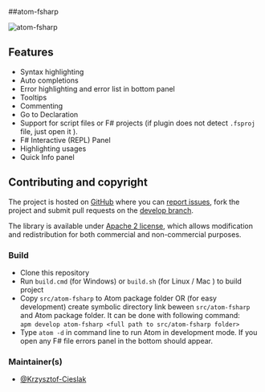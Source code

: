 ##atom-fsharp

![atom-fsharp](https://raw.githubusercontent.com/fsprojects/FSharp.Atom/develop/gifs/ErrorPanel.png)

## Features

- Syntax highlighting
- Auto completions
- Error highlighting and error list in bottom panel
- Tooltips
- Commenting
- Go to Declaration
- Support for script files or F# projects (if plugin does not detect `.fsproj` file, just open it ).
- F# Interactive (REPL) Panel
- Highlighting usages
- Quick Info panel  

## Contributing and copyright

The project is hosted on [GitHub](https://github.com/fsprojects/FSharp.Atom) where you can [report issues](https://github.com/fsprojects/FSharp.Atom/issues), fork
the project and submit pull requests on the [develop branch](https://github.com/fsprojects/FSharp.Atom/tree/develop).

The library is available under [Apache 2 license](https://github.com/fsprojects/FSharp.Atom/blob/master/LICENSE.md), which allows modification and
redistribution for both commercial and non-commercial purposes.

### Build

* Clone this repository
* Run `build.cmd` (for Windows) or `build.sh` (for Linux / Mac ) to build project
* Copy `src/atom-fsharp` to Atom package folder OR (for easy development) create symbolic directory link beween `src/atom-fsharp` and Atom package folder. It can be done with following command:  
    ``apm develop atom-fsharp <full path to src/atom-fsharp folder>``
* Type ``atom -d`` in command line to run Atom in development mode. If you open any F# file errors panel in the bottom should appear.

### Maintainer(s)

- [@Krzysztof-Cieslak](https://github.com/Krzysztof-Cieslak)
